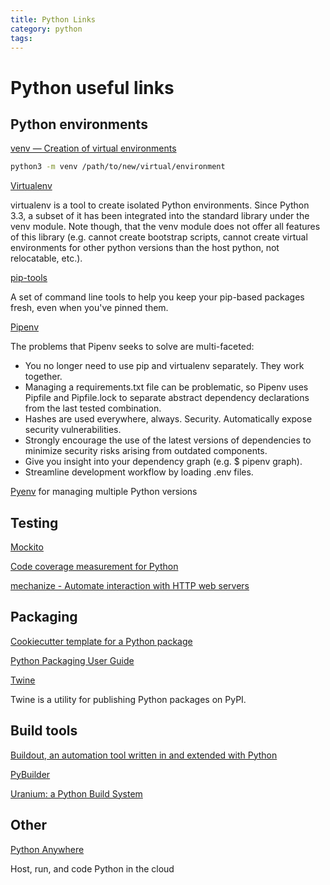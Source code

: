 ```yaml
---
title: Python Links
category: python
tags: 
---
```


# Python useful links 


## Python environments

[venv — Creation of virtual environments]( https://docs.python.org/3/library/venv.html )

```bash
python3 -m venv /path/to/new/virtual/environment
```

[Virtualenv]( https://virtualenv.pypa.io/en/stable/  )

virtualenv is a tool to create isolated Python environments. Since Python 3.3, a subset of it has been integrated into the standard library under the venv module. Note though, that the venv module does not offer all features of this library (e.g. cannot create bootstrap scripts, cannot create virtual environments for other python versions than the host python, not relocatable, etc.). 

[pip-tools]( https://github.com/jazzband/pip-tools )

A set of command line tools to help you keep your pip-based packages fresh, even when you've pinned them.

[Pipenv]( https://pipenv.kennethreitz.org/en/latest/ )

The problems that Pipenv seeks to solve are multi-faceted:

- You no longer need to use pip and virtualenv separately. They work together.
- Managing a requirements.txt file can be problematic, so Pipenv uses Pipfile and Pipfile.lock to separate abstract dependency declarations from the last tested combination.
- Hashes are used everywhere, always. Security. Automatically expose security vulnerabilities.
- Strongly encourage the use of the latest versions of dependencies to minimize security risks arising from outdated components.
- Give you insight into your dependency graph (e.g. $ pipenv graph).
- Streamline development workflow by loading .env files.

[Pyenv]( https://realpython.com/intro-to-pyenv/ ) for managing multiple Python versions


## Testing

[Mockito]( https://mockito-python.readthedocs.io/en/latest/)

[Code coverage measurement for Python]( https://github.com/nedbat/coveragepy )

[mechanize - Automate interaction with HTTP web servers]( https://github.com/python-mechanize/mechanize )

## Packaging

[Cookiecutter template for a Python package]( https://github.com/audreyr/cookiecutter-pypackage )

[Python Packaging User Guide]( https://packaging.python.org/ )

[Twine]( https://github.com/pypa/twine )

Twine is a utility for publishing Python packages on PyPI.

## Build tools

[Buildout, an automation tool written in and extended with Python]( http://www.buildout.org/en/latest/ )

[PyBuilder]( https://pybuilder.github.io/ )

[Uranium: a Python Build System]( https://uranium.readthedocs.io/en/latest/ )

## Other

[Python Anywhere]( https://www.pythonanywhere.com/ )

Host, run, and code Python in the cloud
